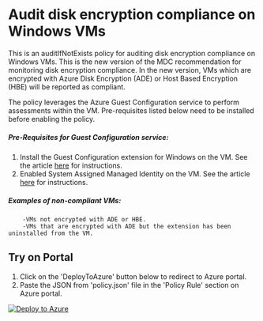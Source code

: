 # Audit disk encryption compliance on Windows VMs

This is an auditIfNotExists policy for auditing disk encryption compliance on Windows VMs. This is the new version of the MDC recommendation for monitoring disk encryption compliance. In the new version, VMs which are encrypted with Azure Disk Encryption (ADE) or Host Based Encryption (HBE) will be reported as compliant.


The policy leverages the Azure Guest Configuration service to perform assessments within the VM. Pre-requisites listed below need to be installed before enabling the policy.

##### Pre-Requisites for Guest Configuration service:
1. Install the Guest Configuration extension for Windows on the VM. See the article [here](https://docs.microsoft.com/en-us/azure/virtual-machines/extensions/guest-configuration) for instructions.
2. Enabled System Assigned Managed Identity on the VM. See the article [here](https://docs.microsoft.com/en-us/azure/active-directory/managed-identities-azure-resources/qs-configure-portal-windows-vm) for instructions.

##### Examples of non-compliant VMs:
		-VMs not encrypted with ADE or HBE.
		-VMs that are encrypted with ADE but the extension has been uninstalled from the VM.
	

## Try on Portal

1. Click on the 'DeployToAzure' button below to redirect to Azure portal.
2. Paste the JSON from 'policy.json' file in the 'Policy Rule' section on Azure portal.

[![Deploy to Azure](http://azuredeploy.net/deploybutton.png)](https://portal.azure.com/#blade/Microsoft_Azure_Policy/CreatePolicyDefinitionBlade/uri/)